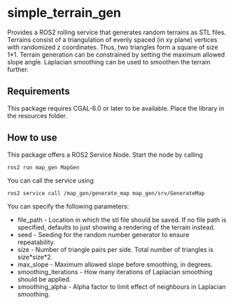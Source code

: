 # simple_terrain_gen

Provides a ROS2 rolling service that generates random terrains as STL files. 
Terrains consist of a triangulation of evenly spaced (in xy plane) vertices with randomized z coordinates. 
Thus, two triangles form a square of size 1\*1.
Terrain generation can be constrained by setting the maximum allowed slope angle.
Laplacian smoothing can be used to smoothen the terrain further.

## Requirements

This package requires CGAL-6.0 or later to be available. Place the library in the resources folder.

## How to use

This package offers a ROS2 Service Node. Start the node by calling

```ros2 run map_gen MapGen```

You can call the service using

```ros2 service call /map_gen/generate_map map_gen/srv/GenerateMap```

You can specify the following parameters:

* file_path - Location in which the stl file should be saved. If no file path is specified, defaults to just showing a rendering of the terrain instead.
* seed - Seeding for the random number generator to ensure repeatability.
* size - Number of triangle pairs per side. Total number of triangles is size\*size\*2.
* max_slope - Maximum allowed slope before smoothing, in degrees.
* smoothing_iterations - How many iterations of Laplacian smoothing should be applied.
* smoothing_alpha - Alpha factor to limit effect of neighbours in Laplacian smoothing.
